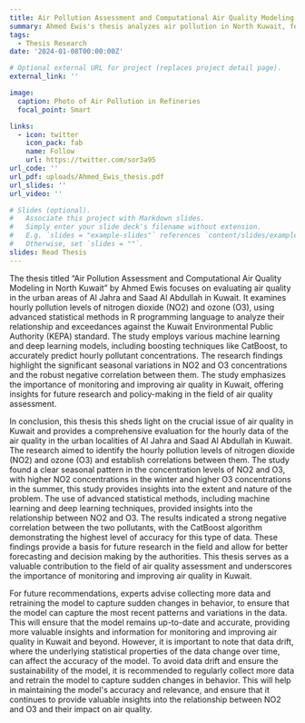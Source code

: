 ```yaml
---
title: Air Pollution Assessment and Computational Air Quality Modeling in North Kuwait
summary: Ahmed Ewis's thesis analyzes air pollution in North Kuwait, focusing on NO2 and O3 levels. Using statistical and machine learning methods, it assesses pollution patterns and offers insights for air quality improvement.
tags:
  - Thesis Research
date: '2024-01-08T00:00:00Z'

# Optional external URL for project (replaces project detail page).
external_link: ''

image:
  caption: Photo of Air Pollution in Refineries
  focal_point: Smart

links:
  - icon: twitter
    icon_pack: fab
    name: Follow
    url: https://twitter.com/sor3a95
url_code: ''
url_pdf: uploads/Ahmed_Ewis_thesis.pdf
url_slides: ''
url_video: ''

# Slides (optional).
#   Associate this project with Markdown slides.
#   Simply enter your slide deck's filename without extension.
#   E.g. `slides = "example-slides"` references `content/slides/example-slides.md`.
#   Otherwise, set `slides = ""`.
slides: Read Thesis
---
```


The thesis titled “Air Pollution Assessment and Computational Air Quality Modeling in North Kuwait” by Ahmed Ewis focuses on evaluating air quality in the urban areas of Al Jahra and Saad Al Abdullah in Kuwait. It examines hourly pollution levels of nitrogen dioxide (NO2) and ozone (O3), using advanced statistical methods in R programming language to analyze their relationship and exceedances against the Kuwait Environmental Public Authority (KEPA) standard. The study employs various machine learning and deep learning models, including boosting techniques like CatBoost, to accurately predict hourly pollutant concentrations. The research findings highlight the significant seasonal variations in NO2 and O3 concentrations and the robust negative correlation between them. The study emphasizes the importance of monitoring and improving air quality in Kuwait, offering insights for future research and policy-making in the field of air quality assessment.

In conclusion, this thesis this sheds light on the crucial issue of air quality in Kuwait and provides a comprehensive evaluation for the hourly data of the air quality in the urban localities of Al Jahra and Saad Al Abdullah in Kuwait. The research aimed to identify the hourly pollution levels of nitrogen dioxide (NO2) and ozone (O3) and establish correlations between them. The study found a clear seasonal pattern in the concentration levels of NO2 and O3, with higher NO2 concentrations in the winter and higher O3 concentrations in the summer, this study provides insights into the extent and nature of the problem. The use of advanced statistical methods, including machine learning and deep learning techniques, provided insights into the relationship between NO2 and O3. The results indicated a strong negative correlation between the two pollutants, with the CatBoost algorithm demonstrating the highest level of accuracy for this type of data. These findings provide a basis for future research in the field and allow for better forecasting and decision making by the authorities. This thesis serves as a valuable contribution to the field of air quality assessment and underscores the importance of monitoring and improving air quality in Kuwait.

For future recommendations, experts advise collecting more data and retraining the model to capture sudden changes in behavior, to ensure that the model can capture the most recent patterns and variations in the data. This will ensure that the model remains up-to-date and accurate, providing more valuable insights and information for monitoring and improving air quality in Kuwait and beyond. However, it is important to note that data drift, where the underlying statistical properties of the data change over time, can affect the accuracy of the model. To avoid data drift and ensure the sustainability of the model, it is recommended to regularly collect more data and retrain the model to capture sudden changes in behavior. This will help in maintaining the model's accuracy and relevance, and ensure that it continues to provide valuable insights into the relationship between NO2 and O3 and their impact on air quality.